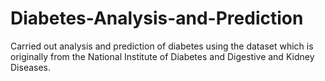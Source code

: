 # Diabetes-Analysis-and-Prediction
Carried out analysis and prediction of diabetes using the dataset which is originally from the National Institute of Diabetes and Digestive and Kidney Diseases.
